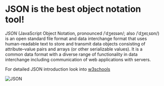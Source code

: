 # JSON is the best object notation tool!


*JSON* (JavaScript Object Notation, pronounced /ˈdʒeɪsən/; also /ˈdʒeɪˌsɒn/) is an open standard file format and data interchange format that uses human-readable text to store and transmit data objects consisting of attribute–value pairs and arrays (or other serializable values). It is a common data format with a diverse range of functionality in data interchange including communication of web applications with servers.

For detailed JSON introduction look into [w3schools](https://www.w3schools.com/js/js_json_intro.asp)


![JSON]({{site.baseurl}}/assets/images/json.png)
